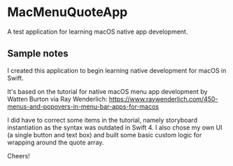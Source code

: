 # MacMenuQuoteApp
A test application for learning macOS native app development.

## Sample notes
I created this application to begin learning native development for macOS in Swift. 

It's based on the tutorial for native macOS menu app development by Watten Burton via Ray Wenderlich: https://www.raywenderlich.com/450-menus-and-popovers-in-menu-bar-apps-for-macos

I did have to correct some items in the tutorial, namely storyboard instantiation as the syntax was outdated in Swift 4. I also chose my own UI (a single button and text box) and built some basic custom logic for wrapping around the quote array.

Cheers!
